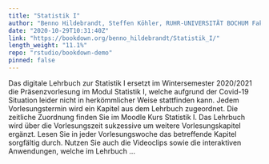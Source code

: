 ```yaml
---
title: "Statistik I"
author: "Benno Hildebrandt, Steffen Köhler, RUHR-UNIVERSITÄT BOCHUM Fakultät für Wirtschaftswissenschaft Lehrstuhl für Statistik/Ökonometrie"
date: "2020-10-29T10:31:40Z"
link: "https://bookdown.org/benno_hildebrandt/Statistik_I/"
length_weight: "11.1%"
repo: "rstudio/bookdown-demo"
pinned: false
---
```


Das digitale Lehrbuch zur Statistik I ersetzt im Wintersemester 2020/2021 die Präsenzvorlesung im Modul Statistik I, welche aufgrund der Covid-19 Situation leider nicht in herkömmlicher Weise stattfinden kann. Jedem Vorlesungstermin wird ein Kapitel aus dem Lehrbuch zugeordnet. Die zeitliche Zuordnung finden Sie im Moodle Kurs Statistik I. Das Lehrbuch wird über die Vorlesungszeit sukzessive um weitere Vorlesungskapitel ergänzt. Lesen Sie in jeder Vorlesungswoche das betreffende Kapitel sorgfältig durch. Nutzen Sie auch die Videoclips sowie die interaktiven Anwendungen, welche im Lehrbuch ...
